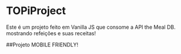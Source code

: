 # TOPiProject

Este é um projeto feito em Vanilla JS que consome a API the Meal DB.
mostrando refeições e suas receitas! 

##Projeto MOBILE FRIENDLY! 
